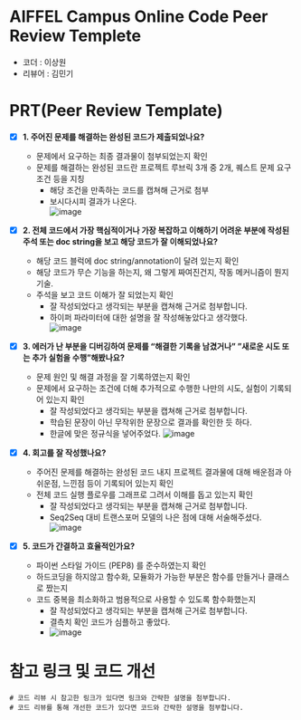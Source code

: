 # AIFFEL Campus Online Code Peer Review Templete
- 코더 : 이상원
- 리뷰어 : 김민기


# PRT(Peer Review Template)
- [x]  **1. 주어진 문제를 해결하는 완성된 코드가 제출되었나요?**
    - 문제에서 요구하는 최종 결과물이 첨부되었는지 확인
    - 문제를 해결하는 완성된 코드란 프로젝트 루브릭 3개 중 2개, 
    퀘스트 문제 요구조건 등을 지칭
        - 해당 조건을 만족하는 코드를 캡쳐해 근거로 첨부
        - 보시다시피 결과가 나온다.<br/>
          ![image](https://github.com/NeatyNut/AIFFEL-K-Bbang/assets/89675001/3f57577a-6c46-4a15-99ae-fd889b8ac4db)

    
- [x]  **2. 전체 코드에서 가장 핵심적이거나 가장 복잡하고 이해하기 어려운 부분에 작성된 
주석 또는 doc string을 보고 해당 코드가 잘 이해되었나요?**
    - 해당 코드 블럭에 doc string/annotation이 달려 있는지 확인
    - 해당 코드가 무슨 기능을 하는지, 왜 그렇게 짜여진건지, 작동 메커니즘이 뭔지 기술.
    - 주석을 보고 코드 이해가 잘 되었는지 확인
        - 잘 작성되었다고 생각되는 부분을 캡쳐해 근거로 첨부합니다.
        - 하이퍼 파라미터에 대한 설명을 잘 작성해놓았다고 생각했다.<br/>
          ![image](https://github.com/NeatyNut/AIFFEL-K-Bbang/assets/89675001/6e1e0501-572e-4d23-8abc-6946e9dc7687)

        
- [x]  **3. 에러가 난 부분을 디버깅하여 문제를 “해결한 기록을 남겼거나” 
”새로운 시도 또는 추가 실험을 수행”해봤나요?**
    - 문제 원인 및 해결 과정을 잘 기록하였는지 확인
    - 문제에서 요구하는 조건에 더해 추가적으로 수행한 나만의 시도, 
    실험이 기록되어 있는지 확인
        - 잘 작성되었다고 생각되는 부분을 캡쳐해 근거로 첨부합니다.
        - 학습된 문장이 아닌 무작위한 문장으로 결과를 확인한 듯 하다.
        - 한글에 맞은 정규식을 넣어주었다.
          ![image](https://github.com/NeatyNut/AIFFEL-K-Bbang/assets/89675001/0268987e-3f2d-43f3-b0e1-6440a620560a)


        
- [x]  **4. 회고를 잘 작성했나요?**
    - 주어진 문제를 해결하는 완성된 코드 내지 프로젝트 결과물에 대해
    배운점과 아쉬운점, 느낀점 등이 기록되어 있는지 확인
    - 전체 코드 실행 플로우를 그래프로 그려서 이해를 돕고 있는지 확인
        - 잘 작성되었다고 생각되는 부분을 캡쳐해 근거로 첨부합니다.
        - Seq2Seq 대비 트랜스포머 모델의 나은 점에 대해 서술해주셨다.
          ![image](https://github.com/NeatyNut/AIFFEL-K-Bbang/assets/89675001/1779fe95-34a9-4bd0-92fa-657e5b809246)

        
- [x]  **5. 코드가 간결하고 효율적인가요?**
    - 파이썬 스타일 가이드 (PEP8) 를 준수하였는지 확인
    - 하드코딩을 하지않고 함수화, 모듈화가 가능한 부분은 함수를 만들거나 클래스로 짰는지
    - 코드 중복을 최소화하고 범용적으로 사용할 수 있도록 함수화했는지
        - 잘 작성되었다고 생각되는 부분을 캡쳐해 근거로 첨부합니다.
        - 결측치 확인 코드가 심플하고 좋았다.
        - ![image](https://github.com/NeatyNut/AIFFEL-K-Bbang/assets/89675001/f84457a8-aad3-4efd-91a0-8da27e377a20)


# 참고 링크 및 코드 개선
```
# 코드 리뷰 시 참고한 링크가 있다면 링크와 간략한 설명을 첨부합니다.
# 코드 리뷰를 통해 개선한 코드가 있다면 코드와 간략한 설명을 첨부합니다.
